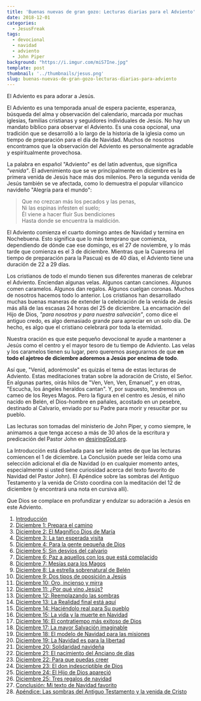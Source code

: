 ```yaml
---
title: 'Buenas nuevas de gran gozo: Lecturas diarias para el Adviento'
date: 2018-12-01
categories:
  - JesusFreak
tags:
  - devocional
  - navidad
  - adviento
  - John Piper
background: "https://i.imgur.com/miS7Ine.jpg"
template: post
thumbnail: '../thumbnails/jesus.png'
slug: buenas-nuevas-de-gran-gozo-lecturas-diarias-para-adviento
---
```


El Adviento es para adorar a Jesús.

El Adviento es una temporada anual de espera paciente, esperanza, búsqueda del alma y observación del calendario, marcada por muchas iglesias, familias cristianas y seguidores individuales de Jesús. No hay un mandato bíblico para observar el Adviento. Es una cosa opcional, una tradición que se desarrolló a lo largo de la historia de la iglesia como un tiempo de preparación para el día de Navidad. Muchos de nosotros encontramos que la observación del Adviento es personalmente agradable y espiritualmente provechosa.

La palabra en español "Adviento" es del latín adventus, que significa _"venida"_. El advenimiento que se ve principalmente en diciembre es la primera venida de Jesús hace más dos milenios. Pero la segunda venida de Jesús también se ve afectada, como lo demuestra el popular villancico navideño "Alegría para el mundo":

> Que no crezcan más los pecados y las penas,<br>
> Ni las espinas infesten el suelo;<br>
> Él viene a hacer fluir Sus bendiciones<br>
> Hasta donde se encuentra la maldición.

El Adviento comienza el cuarto domingo antes de Navidad y termina en Nochebuena. Esto significa que lo más temprano que comienza, dependiendo de dónde cae ese domingo, es el 27 de noviembre, y lo más tarde que comienza es el 3 de diciembre. Mientras que la Cuaresma (el tiempo de preparación para la Pascua) es de 40 días, el Adviento tiene una duración de 22 a 29 días.

Los cristianos de todo el mundo tienen sus diferentes maneras de celebrar el Adviento. Enciendan algunas velas. Algunos cantan canciones. Algunos comen caramelos. Algunos dan regalos. Algunos cuelgan coronas. Muchos de nosotros hacemos todo lo anterior. Los cristianos han desarrollado muchas buenas maneras de extender la celebración de la venida de Jesús más allá de las escasas 24 horas del 25 de diciembre. La encarnación del Hijo de Dios, _"para nosotros y para nuestra salvación"_, como dice el antiguo credo, es algo demasiado grande para apreciar en un solo día. De hecho, es algo que el cristiano celebrará por toda la eternidad.

Nuestra oración es que este pequeño devocional te ayude a mantener a Jesús como el centro y el mayor tesoro de tu tiempo de Adviento. Las velas y los caramelos tienen su lugar, pero queremos asegurarnos de que **en todo el ajetreo de diciembre adoremos a Jesús por encima de todo**.

Así que, "Venid, adorémosle" es quizás el tema de estas lecturas de Adviento. Estas meditaciones tratan sobre la adoración de Cristo, el Señor. En algunas partes, oirás hilos de "Ven, Ven, Ven, Emanuel", y en otras, "Escucha, los ángeles heraldos cantan". Y, por supuesto, tendremos un cameo de los Reyes Magos. Pero la figura en el centro es Jesús, el niño nacido en Belén, el Dios-hombre en pañales, acostado en un pesebre, destinado al Calvario, enviado por su Padre para morir y resucitar por su pueblo.

Las lecturas son tomadas del ministerio de John Piper, y como siempre, le animamos a que tenga acceso a más de 30 años de la escritura y predicación del Pastor John en [desiringGod.org](https://www.desiringgod.org/).

La Introducción está diseñada para ser leída antes de que las lecturas comiencen el 1 de diciembre. La Conclusión puede ser leída como una selección adicional el día de Navidad (o en cualquier momento antes, especialmente si usted tiene curiosidad acerca del texto favorito de Navidad del Pastor John). El Apéndice sobre las sombras del Antiguo Testamento y la venida de Cristo coordina con la meditación del 12 de diciembre (y encontrará una nota en cursiva allí).

Que Dios se complace en profundizar y endulzar su adoración a Jesús en este Adviento.

1. [Introducción](/que-quiere-jesucristo-en-esta-navidad)
2. [Diciembre 1: Prepara el camino](/prepara-el-camino)
3. [Diciembre 2: El Magnífico Dios de María](/el-magnifico-dios-de-maria)
4. [Diciembre 3: La tan esperada visita](/la-tan-esperada-visita)
5. [Diciembre 4: Para la gente pequeña de Dios](/para-la-gente-pequena-de-dios)
6. [Diciembre 5: Sin desvíos del calvario](/sin-desvios-del-calvario)
7. [Diciembre 6: Paz a aquellos con los que está complacido](/paz-con-los-que-esta-complacido)
8. [Diciembre 7: Mesías para los Magos](/mesias-para-los-magos)
9. [Diciembre 8: La estrella sobrenatural de Belén](/la-estrella-sobrenatural-de-belen)
10. [Diciembre 9: Dos tipos de oposición a Jesús](/dos-tipos-de-oposicion-a-jesus)
11. [Diciembre 10: Oro, incienso y mirra](/oro-incienso-y-mirra)
12. [Diciembre 11: ¿Por qué vino Jesús?](/por-que-vino-jesus)
13. [Diciembre 12: Reemplazando las sombras](/reemplazando-las-sombras)
14. [Diciembre 13: La Realidad final está aquí](/la-realidad-final-esta-aqui)
15. [Diciembre 14: Haciéndolo real para Su pueblo](/haciendolo-real-para-su-pueblo)
16. [Diciembre 15: La vida y la muerte en Navidad](/la-vida-y-la-muerte-en-navidad)
17. [Diciembre 16: El contratiempo más exitoso de Dios](/el-contratiempo-mas-exitoso-de-dios)
18. [Diciembre 17: La mayor Salvación imaginable](/la-mayor-salvalcion-imaginable)
19. [Diciembre 18: El modelo de Navidad para las misiones](/el-modelo-de-navidad-para-las-misiones)
20. [Diciembre 19: La Navidad es para la libertad](/la-navidad-es-para-la-libertad)
21. [Diciembre 20: Solidaridad navideña](/solidaridad-navidena)
22. [Diciembre 21: El nacimiento del Anciano de días](/el-nacimiento-del-anciano-de-dias)
23. [Diciembre 22: Para que puedas creer](/para-que-puedas-creer)
24. [Diciembre 23: El don indescriptible de Dios](/el-don-indescriptible-de-dios)
25. [Diciembre 24: El Hijo de Dios apareció](/el-hijo-de-dios-aparecio)
26. [Diciembre 25: Tres regalos de navidad](/tres-regalos-de-navidad)
27. [Conclusión: Mi texto de Navidad favorito](/mi-texto-de-navidad-favorito)
28. [Apéndice: Las sombras del Antiguo Testamento y la venida de Cristo](/las-sombras-del-antiguo-testamento-y-la-venida-de-cristo)
